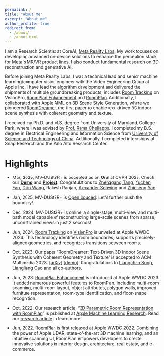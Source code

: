 ```yaml
---
permalink: /
title: "About Me"
excerpt: "About me"
author_profile: true
redirect_from: 
  - /about/
  - /about.html
---
```


I am a Research Scientist at CoreAI, [Meta Reality Labs](https://about.meta.com/realitylabs/?utm_source=about.facebook.com&utm_medium=redirect). My work focuses on developing advanced on-device solutions to enhance the perception stack for Meta's MR/VR product lines. I also conduct fundamental research on 3D reconstruction and generative AI. 

Before joining Meta Reality Labs, I was a technical lead and senior machine learning/computer vision engineer with the Video Engineering Group at Apple Inc. I have lead the algorithm development and delivered the shipments of multiple groundbreaking products, includes [Room Tracking](https://developer.apple.com/videos/play/wwdc2024/10100/?time=150) on VisionPro, [RoomPlan Enhancement](https://developer.apple.com/videos/play/wwdc2023/10192/) and [RoomPlan](https://developer.apple.com/augmented-reality/roomplan/). Additionally, I collaborated with Apple AIML on 3D Scene Style Generation, where we pioneered [RoomDreamer](https://machinelearning.apple.com/research/roomdreamer), the first paper to enable text-driven 3D indoor scene synthesis with coherent geometry and texture.

I received my Ph.D. and M.S. degree from University of Maryland, College Park, where I was advised by [Prof. Rama Chellappa](https://engineering.jhu.edu/faculty/rama-chellappa/). I completed my B.S. degree in Electrical Engineering and Information Science from [University of Science and Technology of China](http://en.ustc.edu.cn/). Additionally, I completed internships at Snap Research and the Palo Alto Research Center. 

#  Highlights

* Mar, 2025, MV-DUSt3R+ is accepted as an **Oral** at CVPR 2025. Check our [**Demo**](https://www.youtube.com/watch?v=LBvnuKQ8Rso) and [**Project**](https://mv-dust3rp.github.io/). Congratulations to [Zhenggang Tang](https://recordmp3.github.io/), [Yuchen Fan](https://ychfan.github.io/), [Dilin Wang](https://wdilin.github.io/), Rakesh Ranjan, [Alexander Schwing](https://www.alexander-schwing.de/) and [Zhicheng Yan](https://sites.google.com/view/zhicheng-yan)

* Jan, 2025, MV-DUSt3R+ is [Open Souced](https://github.com/facebookresearch/mvdust3r). Let's further push the boundary!

* Dec, 2024. [MV-DUSt3R+](https://mv-dust3rp.github.io/) is online, a single-stage, multi-view, and multi-path model capable of reconstructing large-scale scenes from sparse, unconstrained views in just 2 seconds! 

* Jun, 2024. [Room Tracking](https://developer.apple.com/videos/play/wwdc2024/10100/?time=150) on [VisionPro](https://www.apple.com/apple-vision-pro/) is unveiled at Apple WWDC 2024. This technology identifies room boundaries, supports precisely-aligned geometries, and recognizes transitions between rooms.

* Oct, 2023. Our paper “RoomDreamer: Text-Driven 3D Indoor Scene Synthesis with Coherent Geometry and Texture” is accepted to ACM Multimedia 2023. [[arXiv]](https://arxiv.org/abs/2305.11337) [[demo]](https://www.youtube.com/watch?v=p4xgwj4QJcQ). Congratulations to [Liangchen Song](https://lsongx.github.io/), [Liangliang Cao](http://llcao.net/) and all co-authors.

* Jun, 2023. [RoomPlan Enhancement](https://developer.apple.com/videos/play/wwdc2023/10192/) is introduced at Apple WWDC 2023. It added numerous powerful features to RoomPlan, including multi-room scanning, multi-room layout, object attributes, polygon walls, improved furniture representation, room-type identification, and floor-shape recognition.

* Oct, 2022. Our research article, “[3D Parametric Room Representation with RoomPlan](https://machinelearning.apple.com/research/roomplan)” is published at [Apple Machine Learning Research](https://machinelearning.apple.com/). Read our [research article](https://machinelearning.apple.com/research/roomplan) to learn more!

* Jun, 2022. [RoomPlan](https://developer.apple.com/videos/play/wwdc2022/10127/) is first released at Apple WWDC 2022. Combining the power of Apple LiDAR, state-of-the-art 3D machine learning, and an intuitive scanning UI, RoomPlan empowers developers to create innovative solutions in interior design, architecture, real estate, and e-commerce.
